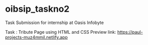 # oibsip_taskno2
Task Submission for internship at Oasis Infobyte

Task : Tribute Page using HTML and CSS 
Preview link: 
https://paul-projects-muz4mmil.netlify.app
